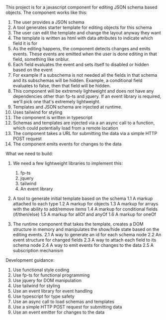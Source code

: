 This project is for a javascript component for editing JSON schema based objects. The component works like this:

1. The user provides a JSON schema 
2. A tool generates starter template for editing objects for this schema
3. The user can edit the template and change the layout anyway they want
4. The template is written as html with data attributes to indicate which field it is for
5. As the editing happens, the component detects changes and emits events. These events are emitted when the user is done editing in that field, something like onblur.
6. Each field evaluates the event and sets itself to disabled or hidden based on the event
7. For example if a subschema is not needed all the fields in that schema and its subschemas will be hidden. Example, a conditional field evaluates to false, then that field will be hidden.
8. This component will be extremely lightweight and does not have any dependencies other than fp-ts and jquery.  If an event library is required, we'll pick one that's extremely lightweight.
9. Templates and JSON schema are injected at runtime.
10. Uses tailwind for styling
11. The component is written in typescript
13. Schemas and templates are injected via a an async call to a function, which could potentially load from a remote location
14. The component takes a URL for submitting the data via a simple HTTP POST request
15. The component emits events for changes to the data

What we need to build:

1. We need a few lightweight libraries to implement this:
   1. fp-ts
   2. jquery
   3. tailwind
   4. An event library
2. A tool to generate initial template based on the schema
    1.1 A markup attached to each type
    1.2 A markup for objects
    1.3 A markup for arrays with the ability to add/remove items
    1.4 A markup for conditional fields (if/then/else)
    1.5 A markup for allOf and anyOf
    1.6 A markup for oneOf

2. The runtime component that takes the template, creates a DOM structure in memory and manipulates the show/hide state based on the editing events. 
   2.1 A way to generate an id for each schema node
   2.2 An event structure for changed fields
   2.3 A way to attach each field to its schema node
   2.4 A way to emit events for changes to the data
   2.5 A subscription mechanism


Development guidance:
1. Use functional style coding
2. Use fp-ts for functional programming
3. Use jquery for DOM manipulation
4. Use tailwind for styling
5. Use an event library for event handling
6. Use typescript for type safety
7. Use an async call to load schemas and templates
8. Use a simple HTTP POST request for submitting data
9. Use an event emitter for changes to the data
